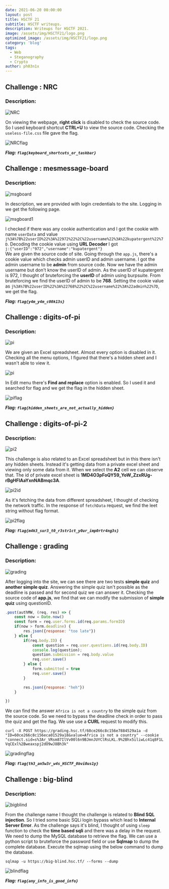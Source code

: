 ```yaml
---
date: 2021-06-20 00:00:00
layout: post
title: HSCTF 21 
subtitle: HSCTF writeups.
description: Writeups for HSCTF 2021.
image: /assets/img/HSCTF21/logo.png
optimized_image: /assets/img/HSCTF21/logo.png
category: 'blog'
tags:
  - Web
  - Steganography
  - Crypto
author: ph03n1x
---
```


## Challenge : NRC

### Description:

![NRC](/assets/img/HSCTF21/nrc.png)

On viewing the webpage, **right click** is disabled to check the source code. So I used keyboard shortcut **CTRL+U** to view the source code. Checking the `useless-file.css` file gave the flag.

![NRCflag](/assets/img/HSCTF21/nrcflag.png)

**<em>Flag: `flag{keyboard_shortcuts_or_taskbar}`</em>**

## Challenge : mesmessage-board

### Description:

![msgboard](/assets/img/HSCTF21/messageboard.png)

In description, we are provided with login credentials to the site. Logging in we get the following page. 

![msgboard1](/assets/img/HSCTF21/msgboard1.png)

I checked if there was any cookie authentication and I got the cookie with name `userData` and value `j%3A%7B%22userID%22%3A%22972%22%2C%22username%22%3A%22kupatergent%22%7D`. Decoding the cookie value using **URL Decoder** I got <br>
`j:{"userID":"972","username":"kupatergent"}` <br>
We are given the source code of site. Going through the `app.js`, there's a cookie value which checks admin userID and admin username. I got the admin username to be **admin** from source code. Now we have the admin username but don't know the userID of admin. As the userID of kupatergent is 972, I thought of bruteforcing the **userID** of admin using burpsuite. From bruteforcing we find the userID of admin to be **768**. Setting the cookie value as `j%3A%7B%22userID%22%3A%22768%22%2C%22username%22%3A%22admin%22%7D`, we get the flag.

**<em>Flag: `flag{y4m_y4m_c00k13s}`</em>**

## Challenge : digits-of-pi

### Description:

![pi](/assets/img/HSCTF21/pi.png)

We are given an Excel spreadsheet. Almost every option is disabled in it. Checking all the menu options, I figured that there's a hidden sheet and I wasn't able to view it. 

![pi](/assets/img/HSCTF21/pihidden.png)

In Edit menu there's **Find and replace** option is enabled. So I used it and searched for flag and we get the flag in the hidden sheet.

![piflag](/assets/img/HSCTF21/piflag.png)

**<em>Flag: `flag{hidden_sheets_are_not_actually_hidden}`</em>**

## Challenge : digits-of-pi-2           

### Description:

![pi2](/assets/img/HSCTF21/pi2.png)

This challenge is also related to an Excel spreadsheet but in this there isn't any hidden sheets. Instead it's getting data from a private excel sheet and viewing only some data from it. When we select the **A2** cell we can observe that. The id of private excel sheet is **1MD4O3pFoQY59_YoW_ZzxRUg-rBgHFlAaYxnNABmqc3A**. <br>

![pi2id](/assets/img/HSCTF21/pi2id.png)

As it's fetching the data from different spreadsheet, I thought of checking the network traffic. In the response of `fetchData` request, we find the leet string without flag format.

![pi2flag](/assets/img/HSCTF21/pi2flag.png)

**<em>Flag: `flag{m4k3_sur3_t0_r3str1ct_y0ur_imp0rtr4ng3s}`</em>**

## Challenge : grading           

### Description:

![grading](/assets/img/HSCTF21/grading.png)

After logging into the site, we can see there are two tests **simple quiz** and **another simple quiz**. Answering the simple quiz isn't possible as the deadline is passed and for second quiz we can answer it. Checking the source code of **app.js**, we find that we can modify the submission of **simple quiz** using questionID.

```js
.post(authMW, (req, res) => {
    const now = Date.now()
    const form = req.user.forms.id(req.params.formID)
    if(now > form.deadline) {
        res.json({response: "too late"})
    } else {
        if(req.body.ID) {
            const question = req.user.questions.id(req.body.ID)
            console.log(question);
            question.submission = req.body.value
            req.user.save()
        } else {
            form.submitted = true
            req.user.save()
        }

        res.json({response: "heh"})
    }

}) 
```

We can find the answer `Africa is not a country` to the simple quiz from the source code. So we need to bypass the deadline check in order to pass the quiz and get the flag. We use use a **CURL** request to modify this. <br>

`curl -X POST https://grading.hsc.tf/60ce266c8c156e7884529a1a -d "ID=60ce266c8c156eca01529a18&value=Africa is not a country" --cookie  "connect.sid=s%3Ar_VRsm87IlVv00l6n9BJmnJUYClRsLKL.9%2Bhx5iliwLc41q8F1LVqCExl%2Bweaxspj2dO9wJ8Bh3k"`

![gradingflag](/assets/img/HSCTF21/gradingflag.png)

**<em>Flag: `flag{th3_an5w3r_w4s_HSCTF_0bvi0us1y}`</em>**

## Challenge : big-blind           

### Description:

![bigblind](/assets/img/HSCTF21/blind.png)

From the challenge name I thought the challenge is related to **Blind SQL injection**. So I tried some basic SQLi login bypass which lead to **Internal Server Error**. As the challenge says it's blind, I thought of using `sleep` function to check the **time based sqli** and there was a delay in the request. We need to dump the MySQL database to retrieve the flag. We can use a python script to bruteforce the password field or use **Sqlmap** to dump the complete database. Execute the sqlmap using the below command to dump the database.<br>

`sqlmap -u https://big-blind.hsc.tf/ --forms --dump`

![blindflag](/assets/img/HSCTF21/blindflag.png)

**<em>Flag: `flag{any_info_is_good_info}`</em>**
